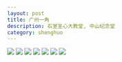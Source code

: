 ```yaml
---
layout: post
title: 广州一角
description: 石室圣心大教堂, 中山纪念堂
category: shenghuo
---
```



![](http://oohtwkfct.bkt.clouddn.com/6631917688190107799.jpg)
![](http://oohtwkfct.bkt.clouddn.com/6632119998329609408.jpg)
![](http://oohtwkfct.bkt.clouddn.com/6631839622864530511.jpg)
![](http://oohtwkfct.bkt.clouddn.com/6632427861582716379.jpg)
![](http://oohtwkfct.bkt.clouddn.com/6632063923236595174.jpg)
![](http://oohtwkfct.bkt.clouddn.com/6632275029466455109.jpg)
![](http://oohtwkfct.bkt.clouddn.com/6632538912257123652.jpg)
